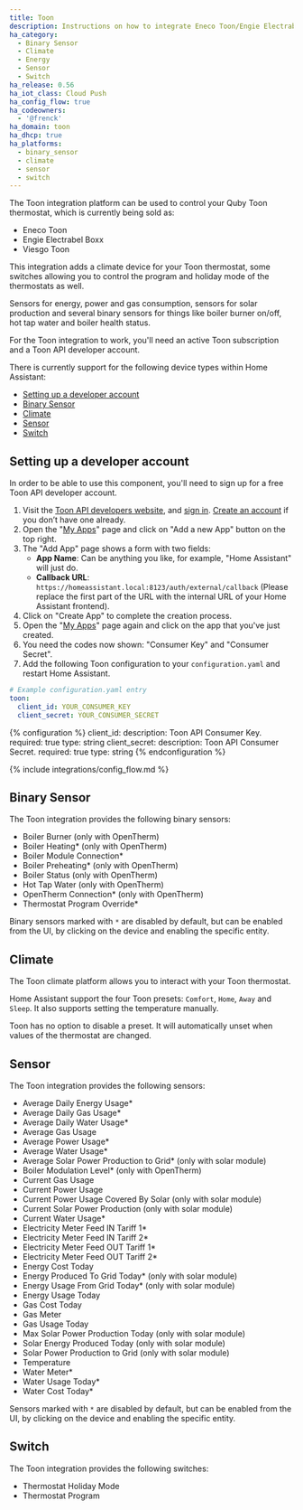 ```yaml
---
title: Toon
description: Instructions on how to integrate Eneco Toon/Engie Electrabel Boxx/Viesgo within Home Assistant.
ha_category:
  - Binary Sensor
  - Climate
  - Energy
  - Sensor
  - Switch
ha_release: 0.56
ha_iot_class: Cloud Push
ha_config_flow: true
ha_codeowners:
  - '@frenck'
ha_domain: toon
ha_dhcp: true
ha_platforms:
  - binary_sensor
  - climate
  - sensor
  - switch
---
```


The Toon integration platform can be used to control your Quby Toon thermostat,
which is currently being sold as:

- Eneco Toon
- Engie Electrabel Boxx
- Viesgo Toon

This integration adds a climate device for your Toon thermostat, some switches
allowing you to control the program and holiday mode of the thermostats as well.

Sensors for energy, power and gas consumption, sensors for solar production and
several binary sensors for things like boiler burner on/off, hot tap water and
boiler health status.

For the Toon integration to work, you'll need an active Toon subscription
and a Toon API developer account.

There is currently support for the following device types within Home Assistant:

- [Setting up a developer account](#setting-up-a-developer-account)
- [Binary Sensor](#binary-sensor)
- [Climate](#climate)
- [Sensor](#sensor)
- [Switch](#switch)

## Setting up a developer account

In order to be able to use this component, you'll need to sign up for a free Toon API developer account.

1. Visit the [Toon API developers website](https://developer.toon.eu/), and [sign in](https://developer.toon.eu/user/login). [Create an account](https://developer.toon.eu/user/register) if you don’t have one already.
2. Open the "[My Apps](https://developer.toon.eu/user/me/apps)" page and click on "Add a new App" button on the top right.
3. The "Add App" page shows a form with two fields:
   - **App Name**: Can be anything you like, for example, "Home Assistant" will just do.
   - **Callback URL**: `https://homeassistant.local:8123/auth/external/callback` (Please replace the first part of the URL with the internal URL of your Home Assistant frontend).
4. Click on "Create App" to complete the creation process.
5. Open the "[My Apps](https://developer.toon.eu/user/me/apps)" page again and click on the app that you've just created.
6. You need the codes now shown: "Consumer Key" and "Consumer Secret".
7. Add the following Toon configuration to your `configuration.yaml` and restart Home Assistant.

```yaml
# Example configuration.yaml entry
toon:
  client_id: YOUR_CONSUMER_KEY
  client_secret: YOUR_CONSUMER_SECRET
```

{% configuration %}
client_id:
  description: Toon API Consumer Key.
  required: true
  type: string
client_secret:
  description: Toon API Consumer Secret.
  required: true
  type: string
{% endconfiguration %}

{% include integrations/config_flow.md %}

## Binary Sensor

The Toon integration provides the following binary sensors:

- Boiler Burner (only with OpenTherm)
- Boiler Heating* (only with OpenTherm)
- Boiler Module Connection*
- Boiler Preheating* (only with OpenTherm)
- Boiler Status (only with OpenTherm)
- Hot Tap Water (only with OpenTherm)
- OpenTherm Connection* (only with OpenTherm)
- Thermostat Program Override*

Binary sensors marked with `*` are disabled by default, but can be enabled
from the UI, by clicking on the device and enabling the specific entity.

## Climate

The Toon climate platform allows you to interact with your Toon thermostat.

Home Assistant support the four Toon presets: `Comfort`, `Home`, `Away` and `Sleep`.
It also supports setting the temperature manually.

Toon has no option to disable a preset. It will automatically unset
when values of the thermostat are changed.

## Sensor

The Toon integration provides the following sensors:

- Average Daily Energy Usage*
- Average Daily Gas Usage*
- Average Daily Water Usage*
- Average Gas Usage
- Average Power Usage*
- Average Water Usage*
- Average Solar Power Production to Grid* (only with solar module)
- Boiler Modulation Level* (only with OpenTherm)
- Current Gas Usage
- Current Power Usage
- Current Power Usage Covered By Solar (only with solar module)
- Current Solar Power Production (only with solar module)
- Current Water Usage*
- Electricity Meter Feed IN Tariff 1*
- Electricity Meter Feed IN Tariff 2*
- Electricity Meter Feed OUT Tariff 1*
- Electricity Meter Feed OUT Tariff 2*
- Energy Cost Today
- Energy Produced To Grid Today* (only with solar module)
- Energy Usage From Grid Today* (only with solar module)
- Energy Usage Today
- Gas Cost Today
- Gas Meter
- Gas Usage Today
- Max Solar Power Production Today (only with solar module)
- Solar Energy Produced Today (only with solar module)
- Solar Power Production to Grid (only with solar module)
- Temperature
- Water Meter*
- Water Usage Today*
- Water Cost Today*

Sensors marked with `*` are disabled by default, but can be enabled
from the UI, by clicking on the device and enabling the specific entity.

## Switch

The Toon integration provides the following switches:

- Thermostat Holiday Mode
- Thermostat Program
